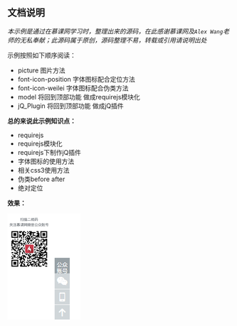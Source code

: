 ## 文档说明

*本示例是通过在慕课网学习时，整理出来的源码，在此感谢慕课网及`Alex Wang`老师的无私奉献；此源码属于原创，源码整理不易，转载或引用请说明出处*


示例按照如下顺序阅读：
- picture 图片方法
- font-icon-position 字体图标配合定位方法
- font-icon-weilei 字体图标配合伪类方法
- model 将回到顶部功能 做成requirejs模块化
- jQ_Plugin 将回到顶部功能 做成jQ插件

**总的来说此示例知识点：**
- requirejs
- requirejs模块化
- requirejs下制作jQ插件
- 字体图标的使用方法
- 相关css3使用方法
- 伪类before after
- 绝对定位


**效果：**



![demo](./demo.png)
